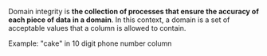 Domain integrity is **the collection of processes that ensure the accuracy of each piece of data in a domain**. In this context, a domain is a set of acceptable values that a column is allowed to contain.

Example: "cake" in 10 digit phone number column
